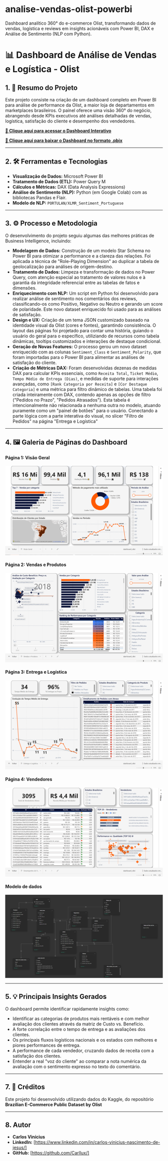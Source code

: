 # analise-vendas-olist-powerbi
Dashboard analítico 360° do e-commerce Olist, transformando dados de vendas, logística e reviews em insights acionáveis com Power BI, DAX e Análise de Sentimento (NLP com Python).

# 📊 Dashboard de Análise de Vendas e Logística - Olist

## 1. 🎯 Resumo do Projeto
Este projeto consiste na criação de um dashboard completo em Power BI para análise de performance da Olist, a maior loja de departamentos em marketplaces brasileiros. O painel oferece uma visão 360° do negócio, abrangendo desde KPIs executivos até análises detalhadas de vendas, logística, satisfação do cliente e desempenho dos vendedores.

**[🔗 Clique aqui para acessar o Dashboard Interativo](https://app.powerbi.com/view?r=eyJrIjoiZDNkMGEyYTctNjE2YS00ZTg4LTk2NWUtYTFjYmE5NDA4NWM3IiwidCI6IjMyNDFkMzllLTdiZDEtNDQ2My05ZGFmLWU2M2M2MWZjOWRkYyJ9)**

**[🔗 Clique aqui para baixar o Dashboard no formato .pbix](https://drive.google.com/file/d/1Tjdjn93Ynnyw8OoBOVD1sr8e8VfO5ich/view?usp=sharing)**

---

## 2. 🛠️ Ferramentas e Tecnologias
* **Visualização de Dados:** Microsoft Power BI
* **Tratamento de Dados (ETL):** Power Query M
* **Cálculos e Métricas:** DAX (Data Analysis Expressions)
* **Análise de Sentimento (NLP):** Python (em Google Colab) com as bibliotecas Pandas e Flair.
* **Modelo de NLP:** `PORTULAN/XLMR_Sentiment_Portuguese`

---

## 3. ⚙️ Processo e Metodologia
O desenvolvimento do projeto seguiu algumas das melhores práticas de Business Intelligence, incluindo:

* **Modelagem de Dados:** Construção de um modelo Star Schema no Power BI para otimizar a performance e a clareza das relações. Foi aplicada a técnica de "Role-Playing Dimension" ao duplicar a tabela de geolocalização para análises de origem-destino.
* **Tratamento de Dados:** Limpeza e transformação de dados no Power Query, com atenção especial ao tratamento de valores nulos e à garantia da integridade referencial entre as tabelas de fatos e dimensões.
* **Enriquecimento com NLP:** Um script em Python foi desenvolvido para realizar análise de sentimento nos comentários dos reviews, classificando-os como Positivo, Negativo ou Neutro e gerando um score de polaridade. Este novo dataset enriquecido foi usado para as análises de satisfação.
* **Design e UX:** Criação de um tema JSON customizado baseado na identidade visual da Olist (cores e fontes), garantindo consistência. O layout das páginas foi projetado para contar uma história, guiando o usuário do geral para o específico, utiliziando de recursos como tabela dinâmicas, tooltips customizados e interações de destaque condicional.
* **Geração de Novas Features:** O processo gerou um novo dataset enriquecido com as colunas `Sentiment_Class` e `Sentiment_Polarity`, que foram importadas para o Power BI para alimentar as análises de satisfação do cliente.
* **Criação de Métricas DAX:** Foram desenvolvidas dezenas de medidas DAX para calcular KPIs essenciais, como `Receita Total`, `Ticket Médio`, `Tempo Médio de Entrega (Dias)`, e medidas de suporte para interações avançadas, como `[Rank Categoria por Receita]` e `[Cor Destaque Categoria]` e uma métrica para filtro dinâmico de tabelas.
Uma tabela foi criada inteiramente com DAX, contendo apenas as opções de filtro ("Pedidos no Prazo", "Pedidos Atrasados"). Esta tabela é intencionalmente não relacionada a nenhuma outra no modelo, atuando puramente como um "painel de botões" para o usuário. Conectando a parte lógica com a parte interativa do visual, no slicer "Filtro de Pedidos" na página "Entrega e Logística"

---

## 4. 🖼️ Galeria de Páginas do Dashboard
#### Página 1: Visão Geral
![Visão Geral](assets/dashboard_visao_geral.png)

#### Página 2: Vendas e Produtos
![Vendas e Produtos](assets/dashboard_vendas.png)

#### Página 3: Entrega e Logística
![Entrega e Logística](assets/dashboard_logistica.png)

#### Página 4: Vendedores
![Entrega e Logística](assets/dashboard_vendedores.png)

#### Modelo de dados
![Modelo de dados](assets/dashboard_modelo_de_dados.png)

---

## 5. 💡 Principais Insights Gerados
O dashboard permite identificar rapidamente insights como:
* Identificar as categorias de produtos mais rentáveis e com melhor avaliação dos clientes através da matriz de Custo vs. Benefício.
* A forte correlação entre o tempo de entrega e as avaliações dos clientes.
* Os principais fluxos logísticos nacionais e os estados com melhores e piores performances de entrega.
* A performance de cada vendedor, cruzando dados de receita com a satisfação dos clientes.
* Entender a real "voz do cliente" ao comparar a nota numérica da avaliação com o sentimento expresso no texto do comentário.

---

## 7. 📢 Créditos
Este projeto foi desenvolvido utilizando dados do Kaggle, do repositório **Brazilian E-Commerce Public Dataset by Olist**

---

## 8. Autor
* **Carlos Vinícius**
* **LinkedIn:** [https://www.linkedin.com/in/carlos-vinicius-nascimento-de-jesus/]
* **GitHub:** [https://github.com/Carllux/] 
